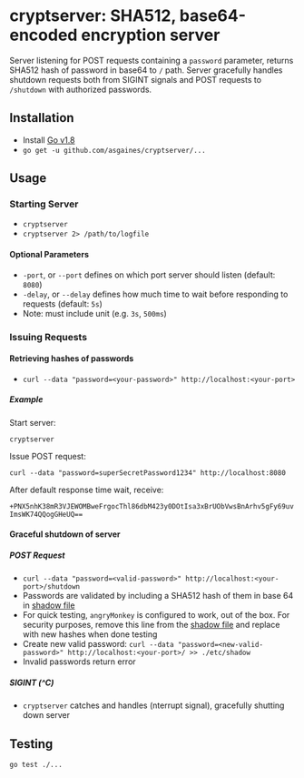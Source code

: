 # cryptserver: SHA512, base64-encoded encryption server

Server listening for POST requests containing a `password` parameter, returns SHA512 hash of password in base64 to `/` path. Server gracefully handles shutdown requests both from SIGINT signals and POST requests to `/shutdown` with authorized passwords.


## Installation

- Install [Go v1.8](https://golang.org/doc/install)
- `go get -u github.com/asgaines/cryptserver/...`

## Usage

### Starting Server

- `cryptserver`
- `cryptserver 2> /path/to/logfile`

#### Optional Parameters

- `-port`, or `--port` defines on which port server should listen (default: `8080`)
- `-delay`, or `--delay` defines how much time to wait before responding to requests (default: `5s`)
 - Note: must include unit (e.g. `3s`, `500ms`)

### Issuing Requests

#### Retrieving hashes of passwords
- `curl --data "password=<your-password>" http://localhost:<your-port>`

##### Example
Start server:

`cryptserver`

Issue POST request:

`curl --data "password=superSecretPassword1234" http://localhost:8080`

After default response time wait, receive:

`+PNX5nhK38mR3VJEWOMBweFrgocThl86dbM423y0DOtIsa3xBrUObVwsBnArhv5gFy69uvImsWK74QQogGHeUQ==`

#### Graceful shutdown of server

##### POST Request
- `curl --data "password=<valid-password>" http://localhost:<your-port>/shutdown`
- Passwords are validated by including a SHA512 hash of them in base 64 in [shadow file](etc/shadow)
 - For quick testing, `angryMonkey` is configured to work, out of the box. For security purposes, remove this line from the [shadow file](etc/shadow) and replace with new hashes when done testing
 - Create new valid password: `curl --data "password=<new-valid-password>" http://localhost:<your-port>/ >> ./etc/shadow`
- Invalid passwords return error

##### SIGINT (^C)
- `cryptserver` catches and handles <Ctrl-C> (nterrupt signal), gracefully shutting down server

## Testing

`go test ./...`
